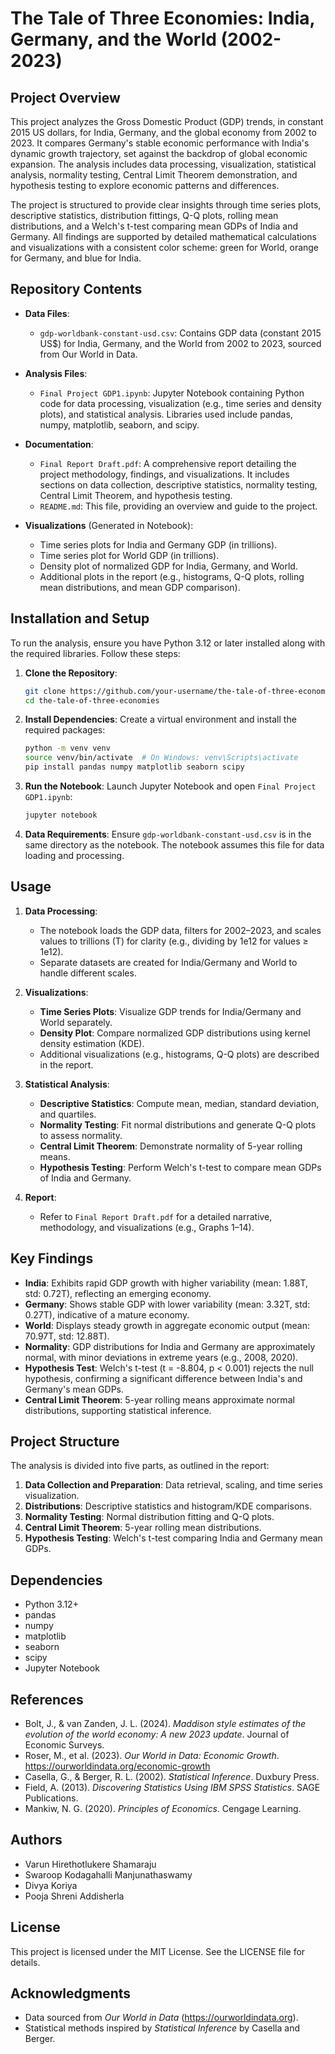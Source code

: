 # The Tale of Three Economies: India, Germany, and the World (2002-2023)

## Project Overview

This project analyzes the Gross Domestic Product (GDP) trends, in constant 2015 US dollars, for India, Germany, and the global economy from 2002 to 2023. It compares Germany's stable economic performance with India's dynamic growth trajectory, set against the backdrop of global economic expansion. The analysis includes data processing, visualization, statistical analysis, normality testing, Central Limit Theorem demonstration, and hypothesis testing to explore economic patterns and differences.

The project is structured to provide clear insights through time series plots, descriptive statistics, distribution fittings, Q-Q plots, rolling mean distributions, and a Welch's t-test comparing mean GDPs of India and Germany. All findings are supported by detailed mathematical calculations and visualizations with a consistent color scheme: green for World, orange for Germany, and blue for India.

## Repository Contents

- **Data Files**:
  - `gdp-worldbank-constant-usd.csv`: Contains GDP data (constant 2015 US$) for India, Germany, and the World from 2002 to 2023, sourced from Our World in Data.
  
- **Analysis Files**:
  - `Final Project GDP1.ipynb`: Jupyter Notebook containing Python code for data processing, visualization (e.g., time series and density plots), and statistical analysis. Libraries used include pandas, numpy, matplotlib, seaborn, and scipy.
  
- **Documentation**:
  - `Final Report Draft.pdf`: A comprehensive report detailing the project methodology, findings, and visualizations. It includes sections on data collection, descriptive statistics, normality testing, Central Limit Theorem, and hypothesis testing.
  - `README.md`: This file, providing an overview and guide to the project.

- **Visualizations** (Generated in Notebook):
  - Time series plots for India and Germany GDP (in trillions).
  - Time series plot for World GDP (in trillions).
  - Density plot of normalized GDP for India, Germany, and World.
  - Additional plots in the report (e.g., histograms, Q-Q plots, rolling mean distributions, and mean GDP comparison).

## Installation and Setup

To run the analysis, ensure you have Python 3.12 or later installed along with the required libraries. Follow these steps:

1. **Clone the Repository**:
   ```bash
   git clone https://github.com/your-username/the-tale-of-three-economies.git
   cd the-tale-of-three-economies
   ```

2. **Install Dependencies**:
   Create a virtual environment and install the required packages:
   ```bash
   python -m venv venv
   source venv/bin/activate  # On Windows: venv\Scripts\activate
   pip install pandas numpy matplotlib seaborn scipy
   ```

3. **Run the Notebook**:
   Launch Jupyter Notebook and open `Final Project GDP1.ipynb`:
   ```bash
   jupyter notebook
   ```

4. **Data Requirements**:
   Ensure `gdp-worldbank-constant-usd.csv` is in the same directory as the notebook. The notebook assumes this file for data loading and processing.

## Usage

1. **Data Processing**:
   - The notebook loads the GDP data, filters for 2002–2023, and scales values to trillions (T) for clarity (e.g., dividing by 1e12 for values ≥ 1e12).
   - Separate datasets are created for India/Germany and World to handle different scales.

2. **Visualizations**:
   - **Time Series Plots**: Visualize GDP trends for India/Germany and World separately.
   - **Density Plot**: Compare normalized GDP distributions using kernel density estimation (KDE).
   - Additional visualizations (e.g., histograms, Q-Q plots) are described in the report.

3. **Statistical Analysis**:
   - **Descriptive Statistics**: Compute mean, median, standard deviation, and quartiles.
   - **Normality Testing**: Fit normal distributions and generate Q-Q plots to assess normality.
   - **Central Limit Theorem**: Demonstrate normality of 5-year rolling means.
   - **Hypothesis Testing**: Perform Welch's t-test to compare mean GDPs of India and Germany.

4. **Report**:
   - Refer to `Final Report Draft.pdf` for a detailed narrative, methodology, and visualizations (e.g., Graphs 1–14).

## Key Findings

- **India**: Exhibits rapid GDP growth with higher variability (mean: 1.88T, std: 0.72T), reflecting an emerging economy.
- **Germany**: Shows stable GDP with lower variability (mean: 3.32T, std: 0.27T), indicative of a mature economy.
- **World**: Displays steady growth in aggregate economic output (mean: 70.97T, std: 12.88T).
- **Normality**: GDP distributions for India and Germany are approximately normal, with minor deviations in extreme years (e.g., 2008, 2020).
- **Hypothesis Test**: Welch's t-test (t = -8.804, p < 0.001) rejects the null hypothesis, confirming a significant difference between India's and Germany's mean GDPs.
- **Central Limit Theorem**: 5-year rolling means approximate normal distributions, supporting statistical inference.

## Project Structure

The analysis is divided into five parts, as outlined in the report:

1. **Data Collection and Preparation**: Data retrieval, scaling, and time series visualization.
2. **Distributions**: Descriptive statistics and histogram/KDE comparisons.
3. **Normality Testing**: Normal distribution fitting and Q-Q plots.
4. **Central Limit Theorem**: 5-year rolling mean distributions.
5. **Hypothesis Testing**: Welch's t-test comparing India and Germany mean GDPs.

## Dependencies

- Python 3.12+
- pandas
- numpy
- matplotlib
- seaborn
- scipy
- Jupyter Notebook

## References

- Bolt, J., & van Zanden, J. L. (2024). *Maddison style estimates of the evolution of the world economy: A new 2023 update*. Journal of Economic Surveys.
- Roser, M., et al. (2023). *Our World in Data: Economic Growth*. https://ourworldindata.org/economic-growth
- Casella, G., & Berger, R. L. (2002). *Statistical Inference*. Duxbury Press.
- Field, A. (2013). *Discovering Statistics Using IBM SPSS Statistics*. SAGE Publications.
- Mankiw, N. G. (2020). *Principles of Economics*. Cengage Learning.

## Authors

- Varun Hirethotlukere Shamaraju
- Swaroop Kodagahalli Manjunathaswamy
- Divya Koriya
- Pooja Shreni Addisherla

## License

This project is licensed under the MIT License. See the LICENSE file for details.

## Acknowledgments

- Data sourced from *Our World in Data* (https://ourworldindata.org).
- Statistical methods inspired by *Statistical Inference* by Casella and Berger.
